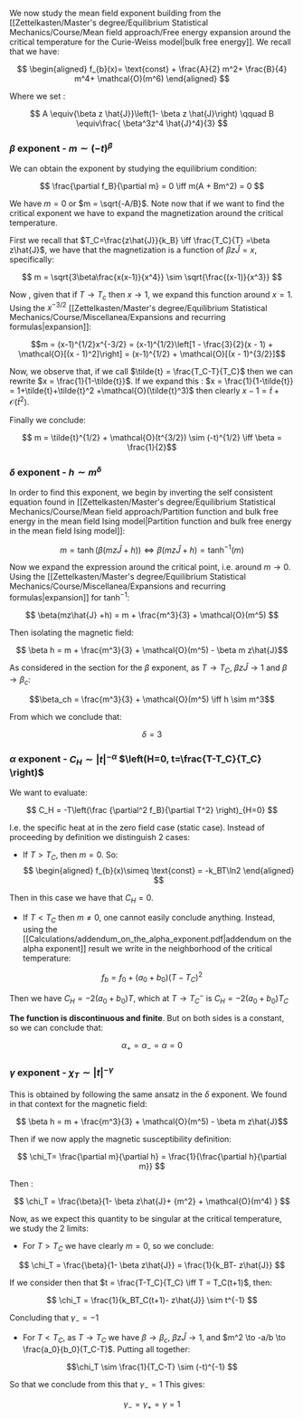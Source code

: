 We now study the mean field exponent building from the [[Zettelkasten/Master's degree/Equilibrium Statistical Mechanics/Course/Mean field approach/Free energy expansion around the critical temperature for the Curie-Weiss model|bulk free energy]].
We recall that we have:

$$
\begin{aligned}
f_{b}(x)= \text{const} + \frac{A}{2} m^2+ \frac{B}{4} m^4+ \mathcal{O}(m^6)
\end{aligned}
$$

Where we set :

$$ A \equiv{\beta z \hat{J}}\left(1- \beta z \hat{J}\right) \qquad B \equiv\frac{ \beta^3z^4 \hat{J}^4}{3} $$

### $\beta$ exponent - $m \sim (-t)^{\beta}$

We can obtain the exponent by studying the equilibrium condition:

$$ \frac{\partial f_B}{\partial m} = 0 \iff m(A + Bm^2) = 0 $$

We have $m=0$ or $m = \sqrt{-A/B}$. 
Note now that if we want to find the critical exponent we have to expand the magnetization around the critical temperature. 

First we recall that $T_C=\frac{z\hat{J}}{k_B} \iff \frac{T_C}{T} =\beta z\hat{J}$, we have that the magnetization is a function of $\beta z\hat{J}=x$, specifically: 

$$ m = \sqrt{3\beta\frac{x(x-1)}{x^4}} \sim \sqrt{\frac{(x-1)}{x^3}} $$

Now , given that if $T \to T_c$ then $x\to 1$, we expand this function around $x=1$. Using the $x^{-3/2}$ [[Zettelkasten/Master's degree/Equilibrium Statistical Mechanics/Course/Miscellanea/Expansions and recurring formulas|expansion]]:

$$m = (x-1)^{1/2}x^{-3/2} = (x-1)^{1/2}\left[1 - \frac{3}{2}(x - 1) + \mathcal{O}[(x - 1)^2]\right] = (x-1)^{1/2} + \mathcal{O}[(x - 1)^{3/2}]$$

Now, we observe that, if we call $\tilde{t} = \frac{T_C-T}{T_C}$ then we can rewrite $x = \frac{1}{1-\tilde{t}}$.
If we expand this : $x = \frac{1}{1-\tilde{t}} = 1+\tilde{t}+\tilde{t}^2 +\mathcal{O}(\tilde{t}^3)$ then clearly $x-1 = \tilde{t} +\mathcal{O}(\tilde{t}^2)$.

Finally we conclude:

$$ m = \tilde{t}^{1/2} + \mathcal{O}(t^{3/2}) \sim (-t)^{1/2} \iff \beta = \frac{1}{2}$$

### $\delta$ exponent - $h \sim m^{\delta}$

In order to find this exponent, we begin by inverting the self consistent equation found in [[Zettelkasten/Master's degree/Equilibrium Statistical Mechanics/Course/Mean field approach/Partition function and bulk free energy in the mean field Ising model|Partition function and bulk free energy in the mean field Ising model]]:

$$  m = \tanh(\beta(mz\hat{J} +h)) \iff\beta(mz\hat{J} +h) = \tanh^{-1}(m)  $$

Now we expand the expression around the critical point, i.e. around $m \to 0$. Using the [[Zettelkasten/Master's degree/Equilibrium Statistical Mechanics/Course/Miscellanea/Expansions and recurring formulas|expansion]] for $\tanh^{-1}$:

$$ \beta(mz\hat{J} +h) = m + \frac{m^3}{3} + \mathcal{O}(m^5) $$

Then isolating the magnetic field:

$$ \beta h = m + \frac{m^3}{3} + \mathcal{O}(m^5) - \beta m z\hat{J}$$

As considered in the section for the $\beta$ exponent, as $T \to T_C$,  $\beta z\hat{J}\to 1$ and $\beta\to \beta_c$:

$$\beta_ch = \frac{m^3}{3} + \mathcal{O}(m^5) \iff h \sim m^3$$

From which we conclude that: 

$$ \delta = 3 $$

### $\alpha$ exponent - $C_H \sim |t|^{-\alpha}$ $\left(H=0, t=\frac{T-T_C}{T_C} \right)$

We want to evaluate:

$$ C_H = -T\left(\frac {\partial^2 f_B}{\partial T^2} \right)_{H=0} $$

I.e. the specific heat at in the zero field case (static case). Instead of proceeding by definition we distinguish 2 cases:

- If $T>T_C$, then $m = 0$. So:
$$
\begin{aligned}
f_{b}(x)\simeq \text{const} = -k_BT\ln2 
\end{aligned}
$$

Then in this case we have that $C_H = 0$. 
- If $T<T_C$ then $m \neq 0$, one cannot easily conclude anything. Instead, using the [[Calculations/addendum_on_the_alpha_exponent.pdf|addendum on the alpha exponent]] result we write in the neighborhood of the critical temperature:

$$ f_b = f_0 +(a_0
+b_0)(T-T_C)^2  $$

Then we have $C_H=-2(a_0+b_0)T$, which at $T\to T_C^-$ is $C_H=-2(a_0+b_0)T_C$ 

**The function is discontinuous and finite**.
But on both sides is a constant, so we can conclude that:

$$ \alpha_+ = \alpha_- = \alpha = 0 $$
### $\gamma$ exponent - $\chi_T \sim |t|^{-\gamma}$

This is obtained by following the same ansatz in the $\delta$ exponent.
We found in that context for the magnetic field:

$$ \beta h = m + \frac{m^3}{3} + \mathcal{O}(m^5) - \beta m z\hat{J}$$

Then if we now apply the magnetic susceptibility definition:

$$ \chi_T= \frac{\partial m}{\partial h} = \frac{1}{\frac{\partial h}{\partial m}} $$

Then :

$$ \chi_T = \frac{\beta}{1- \beta z\hat{J}+ {m^2} + \mathcal{O}(m^4) } $$

Now, as we expect this quantity to be singular at the critical temperature, we study the 2 limits:
- For $T>T_C$ we have clearly $m=0$, so we conclude:

$$ \chi_T = \frac{\beta}{1- \beta z\hat{J}} = \frac{1}{k_BT-  z\hat{J}}  $$

If we consider then that $t = \frac{T-T_C}{T_C} \iff T = T_C(t+1)$, then:

$$ \chi_T = \frac{1}{k_BT_C(t+1)-  z\hat{J}} \sim t^{-1}  $$

Concluding that $\gamma_- = -1$

- For $T< T_C$, as $T \to T_C$ we have $\beta\to\beta_c$, $\beta z\hat{J} \to 1$,  and $m^2 \to -a/b \to \frac{a_0}{b_0}(T_C-T)$.
Putting all together:

$$\chi_T \sim \frac{1}{T_C-T} \sim (-t)^{-1} $$

So that we conclude from this that $\gamma_- = 1$
This gives:


$$ \gamma_- = \gamma_+ = \gamma = 1 $$

